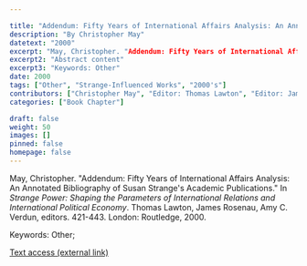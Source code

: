 ```yaml
---

title: "Addendum: Fifty Years of International Affairs Analysis: An Annotated Bibliography of Susan Strange's Academic Publications"
description: "By Christopher May"
datetext: "2000"
excerpt: "May, Christopher. "Addendum: Fifty Years of International Affairs Analysis: An Annotated Bibliography of Susan Strange's Academic Publications." In Strange Power: Shaping the Parameters of International Relations and International Political Economy. Thomas Lawton, James Rosenau, Amy C. Verdun, editors. 421-443. London: Routledge, 2000."
excerpt2: "Abstract content"
excerpt3: "Keywords: Other"
date: 2000
tags: ["Other", "Strange-Influenced Works", "2000's"]
contributors: ["Christopher May", "Editor: Thomas Lawton", "Editor: James Rosenau", "Editor: Amy C. Verdun"]
categories: ["Book Chapter"]

draft: false
weight: 50
images: []
pinned: false
homepage: false
---
```


May, Christopher. "Addendum: Fifty Years of International Affairs Analysis: An Annotated Bibliography of Susan Strange's Academic Publications." In *Strange Power: Shaping the Parameters of International Relations and International Political Economy*. Thomas Lawton, James Rosenau, Amy C. Verdun, editors. 421-443. London: Routledge, 2000.

Keywords: Other; 

[Text access (external link)](https://www.worldcat.org/title/1022846081)
